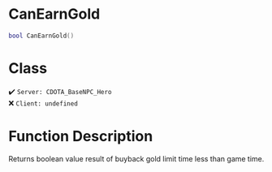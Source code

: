 # CanEarnGold
```lua
bool CanEarnGold()
```
# Class
✔️ `Server: CDOTA_BaseNPC_Hero`  
❌ `Client: undefined`  

# Function Description
Returns boolean value result of buyback gold limit time less than game time.
